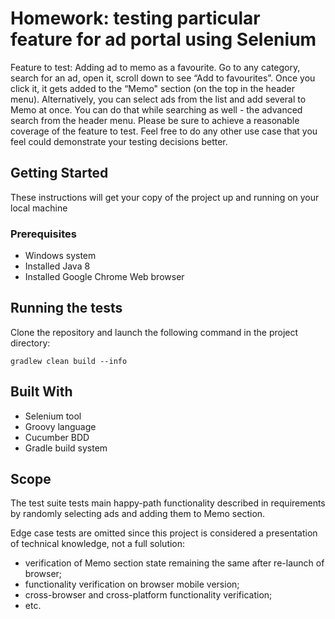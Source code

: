 # Homework: testing particular feature for ad portal using Selenium

Feature to test:
Adding ad to memo as a favourite. Go to any category, search for an ad, open it, scroll down to see “Add to favourites”. Once you click it, it gets added to the “Memo" section (on the top in the header menu). Alternatively, you can select ads from the list and add several to Memo at once. You can do that while searching as well - the advanced search from the header menu. Please be sure to achieve a reasonable coverage of the feature to test. Feel free to do any other use case that you feel could demonstrate your testing decisions better.

## Getting Started

These instructions will get your copy of the project up and running on your local machine
### Prerequisites

* Windows system
* Installed Java 8
* Installed Google Chrome Web browser

## Running the tests

Clone the repository and launch the following command in the project directory:
```
gradlew clean build --info
```

## Built With

* Selenium tool
* Groovy language
* Cucumber BDD
* Gradle build system

## Scope

The test suite tests main happy-path functionality described in requirements by randomly selecting ads and adding them to Memo section.

Edge case tests are omitted since this project is considered a presentation of technical knowledge, not a full solution:
* verification of Memo section state remaining the same after re-launch of browser;
* functionality verification on browser mobile version;
* cross-browser and cross-platform functionality verification;
* etc.

  